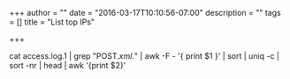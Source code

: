+++
author = ""
date = "2016-03-17T10:10:56-07:00"
description = ""
tags = []
title = "List top IPs"

+++

cat access.log.1 | grep "POST.*xml.*" | awk -F - '{ print $1 }' | sort | uniq -c | sort -nr | head | awk '{print $2}'